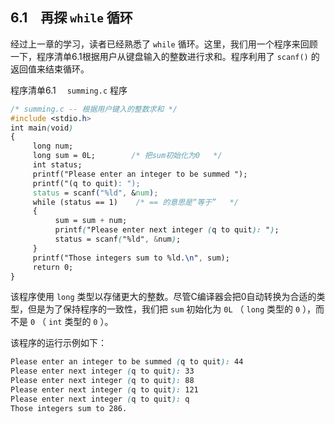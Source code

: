 ## 6.1　再探 `while` 循环

经过上一章的学习，读者已经熟悉了 `while` 循环。这里，我们用一个程序来回顾一下，程序清单6.1根据用户从键盘输入的整数进行求和。程序利用了 `scanf()` 的返回值来结束循环。

程序清单6.1　 `summing.c` 程序

```css
/* summing.c -- 根据用户键入的整数求和 */
#include <stdio.h>
int main(void)
{
     long num;
     long sum = 0L;        /* 把sum初始化为0   */
     int status;
     printf("Please enter an integer to be summed ");
     printf("(q to quit): ");
     status = scanf("%ld", &num);
     while (status == 1)    /* == 的意思是“等于”   */
     {
          sum = sum + num;
          printf("Please enter next integer (q to quit): ");
          status = scanf("%ld", &num);
     }
     printf("Those integers sum to %ld.\n", sum);
     return 0;
}
```

该程序使用 `long` 类型以存储更大的整数。尽管C编译器会把0自动转换为合适的类型，但是为了保持程序的一致性，我们把 `sum` 初始化为 `0L` （ `long` 类型的 `0` ），而不是 `0` （ `int` 类型的 `0` ）。

该程序的运行示例如下：

```css
Please enter an integer to be summed (q to quit): 44
Please enter next integer (q to quit): 33
Please enter next integer (q to quit): 88
Please enter next integer (q to quit): 121
Please enter next integer (q to quit): q
Those integers sum to 286.

```

